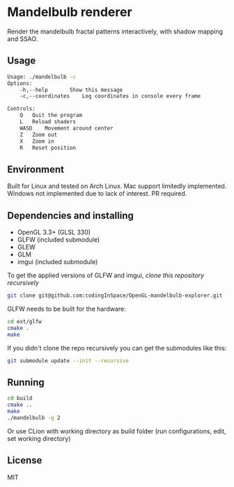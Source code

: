 # Mandelbulb renderer
Render the mandelbulb fractal patterns interactively, with shadow mapping and SSAO.

## Usage
```bash
Usage: ./mandelbulb -c
Options:
	-h,--help		Show this message
	-c,--coordinates 	Log coordinates in console every frame 

Controls:
	Q 	Quit the program
	L 	Reload shaders
	WASD 	Movement around center
	Z 	Zoom out
	X 	Zoom in
	R 	Reset position

```

## Environment
Built for Linux and tested on Arch Linux. Mac support limitedly implemented. Windows not implemented due to lack of interest. PR required.

## Dependencies and installing
- OpenGL 3.3+ (GLSL 330)
- GLFW (included submodule)
- GLEW
- GLM
- imgui (included submodule)

To get the applied versions of GLFW and imgui, *clone this repository recursively*

```sh
git clone git@github.com:codingInSpace/OpenGL-mandelbulb-explorer.git --recursive
```

GLFW needs to be built for the hardware:
```sh
cd ext/glfw
cmake .
make
```

If you didn't clone the repo recursively you can get the submodules like this:
```sh
git submodule update --init --recursive
```

## Running
```sh
cd build
cmake ..
make
./mandelbulb -g 2
```

Or use CLion with working directory as build folder (run configurations, edit, set working directory)

## License
MIT

